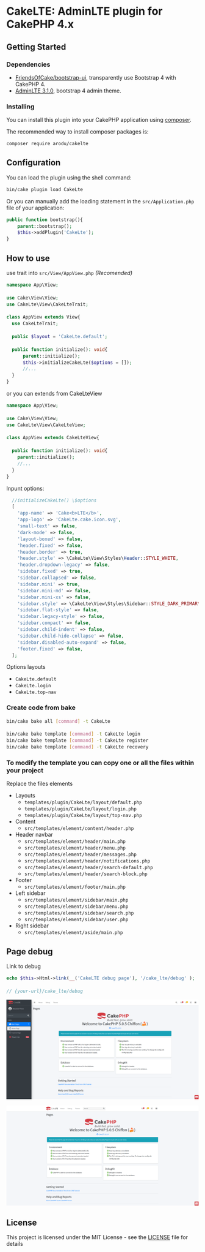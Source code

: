 # CakeLTE: AdminLTE plugin for CakePHP 4.x

## Getting Started

### Dependencies

- [FriendsOfCake/bootstrap-ui](https://github.com/FriendsOfCake/bootstrap-ui), transparently use Bootstrap 4 with CakePHP 4.
- [AdminLTE 3.1.0](https://adminlte.io/), bootstrap 4 admin theme.

### Installing

You can install this plugin into your CakePHP application using [composer](https://getcomposer.org).

The recommended way to install composer packages is:

```bash
composer require arodu/cakelte
```

## Configuration

You can load the plugin using the shell command:

```bash
bin/cake plugin load CakeLte
```

Or you can manually add the loading statement in the `src/Application.php` file of your application:

```php
public function bootstrap(){
    parent::bootstrap();
    $this->addPlugin('CakeLte');
}
```

## How to use

use trait into `src/View/AppView.php` _(Recomended)_

```php
namespace App\View;

use Cake\View\View;
use CakeLte\View\CakeLteTrait;

class AppView extends View{
  use CakeLteTrait;

  public $layout = 'CakeLte.default';

  public function initialize(): void{
      parent::initialize();
      $this->initializeCakeLte($options = []);
      //...
  }
}
```

or you can extends from CakeLteView

```php
namespace App\View;

use Cake\View\View;
use CakeLte\View\CakeLteView;

class AppView extends CakeLteView{

  public function initialize(): void{
    parent::initialize();
    //...
  }
}
```

Inpunt options:

```php
  //initializeCakeLte() \$options
  [
    'app-name' => 'Cake<b>LTE</b>',
    'app-logo' => 'CakeLte.cake.icon.svg',
    'small-text' => false,
    'dark-mode' => false,
    'layout-boxed' => false,
    'header.fixed' => false,
    'header.border' => true,
    'header.style' => \CakeLte\View\Styles\Header::STYLE_WHITE,
    'header.dropdown-legacy' => false,
    'sidebar.fixed' => true,
    'sidebar.collapsed' => false,
    'sidebar.mini' => true,
    'sidebar.mini-md' => false,
    'sidebar.mini-xs' => false,
    'sidebar.style' => \CakeLte\View\Styles\Sidebar::STYLE_DARK_PRIMARY,
    'sidebar.flat-style' => false,
    'sidebar.legacy-style' => false,
    'sidebar.compact' => false,
    'sidebar.child-indent' => false,
    'sidebar.child-hide-collapse' => false,
    'sidebar.disabled-auto-expand' => false,
    'footer.fixed' => false,
  ];
```

Options layouts

- `CakeLte.default`
- `CakeLte.login`
- `CakeLte.top-nav`

### Create code from bake

```bash
bin/cake bake all [command] -t CakeLte

bin/cake bake template [command] -t CakeLte login
bin/cake bake template [command] -t CakeLte register
bin/cake bake template [command] -t CakeLte recovery
```

### To modify the template you can copy one or all the files within your project

Replace the files elements

- Layouts
  - `templates/plugin/CakeLte/layout/default.php`
  - `templates/plugin/CakeLte/layout/login.php`
  - `templates/plugin/CakeLte/layout/top-nav.php`
- Content
  - `src/templates/element/content/header.php`
- Header navbar
  - `src/templates/element/header/main.php`
  - `src/templates/element/header/menu.php`
  - `src/templates/element/header/messages.php`
  - `src/templates/element/header/notifications.php`
  - `src/templates/element/header/search-default.php`
  - `src/templates/element/header/search-block.php`
- Footer
  - `src/templates/element/footer/main.php`
- Left sidebar
  - `src/templates/element/sidebar/main.php`
  - `src/templates/element/sidebar/menu.php`
  - `src/templates/element/sidebar/search.php`
  - `src/templates/element/sidebar/user.php`
- Right sidebar
  - `src/templates/element/aside/main.php`

## Page debug

Link to debug

```php
echo $this->Html->link(__('CakeLTE debug page'), '/cake_lte/debug' );

// {your-url}/cake_lte/debug
```

![Page Debug with default layout](docs/page-debug_default.png)

![Page Debug with top-nav layour](docs/page-debug_top-nav.png)

## License

This project is licensed under the MIT License - see the [LICENSE](LICENSE) file for details
